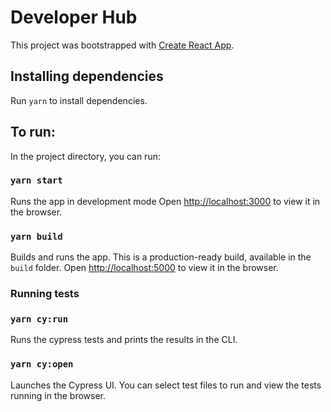 # Developer Hub

This project was bootstrapped with [Create React App](https://github.com/facebook/create-react-app).

## Installing dependencies

Run `yarn` to install dependencies.

## To run:
In the project directory, you can run:

### `yarn start`

Runs the app in development mode
Open [http://localhost:3000](http://localhost:3000) to view it in the browser.

### `yarn build`

Builds and runs the app. This is a production-ready build, available in the `build` folder.
Open [http://localhost:5000](http://localhost:5000) to view it in the browser.

### Running tests

### `yarn cy:run`

Runs the cypress tests and prints the results in the CLI.

### `yarn cy:open`

Launches the Cypress UI. You can select test files to run and view the tests running in the browser.
